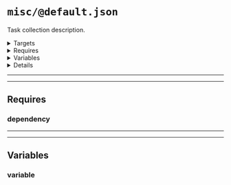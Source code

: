 # `misc/@default.json`

Task collection description.

<!---0--><details>
<!---0--><summary>Targets</summary>

```
project
└─ misc.txt
```

<!---0--></details>

<!---0--><details>
<!---0--><summary>Requires</summary>

- [dependency](#req-ref-dependency)

<!---0--></details>

<!---0--><details>
<!---0--><summary>Variables</summary>

- [variable](#var-ref-variable)

<!---0--></details>

<!---0--><details>
<!---0--><summary>Details</summary>

## misc/task

_Updating `misc.txt` using `overwrite`._

- Some purpose.

<!---1--><details>
<!---1--><summary>Targets</summary>

```
project
└─ misc.txt
```

<!---1--></details>

<!---1--><details>
<!---1--><summary>Requires</summary>

- [dependency](#req-ref-dependency)

<!---1--></details>

<!---1--><details>
<!---1--><summary>Variables</summary>

- [variable](#var-ref-variable)

<!---1--></details>

## `misc/@other`

Task collection description.

<!---1--><details>
<!---1--><summary>Targets</summary>

```
project
└─ misc.txt
```

<!---1--></details>

<!---1--><details>
<!---1--><summary>Requires</summary>

- [dependency](#req-ref-dependency)

<!---1--></details>

<!---1--><details>
<!---1--><summary>Variables</summary>

- [variable](#var-ref-variable)

<!---1--></details>

<!---1--><details>
<!---1--><summary>Details</summary>

### misc/task

_Updating `misc.txt` using `overwrite`._

- Some purpose.

<!---2--><details>
<!---2--><summary>Targets</summary>

```
project
└─ misc.txt
```

<!---2--></details>

<!---2--><details>
<!---2--><summary>Requires</summary>

- [dependency](#req-ref-dependency)

<!---2--></details>

<!---2--><details>
<!---2--><summary>Variables</summary>

- [variable](#var-ref-variable)

<!---2--></details>

<!---1--></details>

------

## misc/task

_Updating `misc.txt` using `overwrite`._

- Some purpose.

<!---1--><details>
<!---1--><summary>Targets</summary>

```
project
└─ misc.txt
```

<!---1--></details>

<!---1--><details>
<!---1--><summary>Requires</summary>

- [dependency](#req-ref-dependency)

<!---1--></details>

<!---1--><details>
<!---1--><summary>Variables</summary>

- [variable](#var-ref-variable)

<!---1--></details>

</details>

------
------

## Requires

### <a name="req-ref-dependency">dependency</a>

------
------

## Variables

### <a name="var-ref-variable">variable</a>

